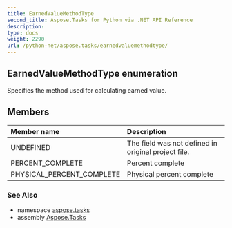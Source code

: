 ```yaml
---
title: EarnedValueMethodType
second_title: Aspose.Tasks for Python via .NET API Reference
description: 
type: docs
weight: 2290
url: /python-net/aspose.tasks/earnedvaluemethodtype/
---
```


## EarnedValueMethodType enumeration

Specifies the method used for calculating earned value.

## Members
| Member name | Description |
| :- | :- |
|UNDEFINED|The field was not defined in original project file.|
|PERCENT_COMPLETE|Percent complete|
|PHYSICAL_PERCENT_COMPLETE|Physical percent complete|

### See Also

* namespace [aspose.tasks](/tasks/python-net/aspose.tasks/)
* assembly [Aspose.Tasks](/tasks/python-net/)

